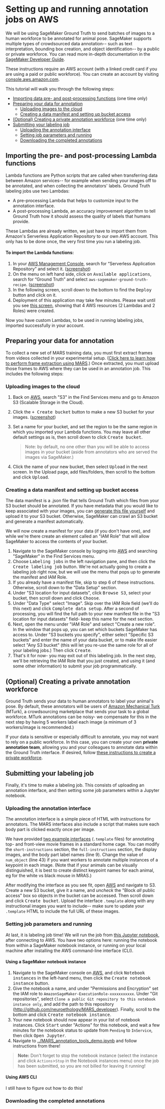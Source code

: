 # Setting up and running annotation jobs on AWS

We will be using SageMaker Ground Truth to send batches of images to a human workforce to be annotated for animal pose. SageMaker supports multiple types of crowdsourced data annotation-- such as text interpretation, bounding box creation, and object identification-- by a public or private workforce. You can read more in-depth documentation in the [SageMaker Developer Guide](https://docs.aws.amazon.com/sagemaker/latest/dg/whatis.html).

These instructions require an AWS account (with a linked credit card if you are using a paid or public workforce). You can create an account by visiting [console.aws.amazon.com](http://console.aws.amazon.com).

This tutorial will walk you through the following steps:
* [Importing data pre- and post-processing functions](#importing-the-pre--and-post-processing-lambda-functions) (one time only)
* [Preparing your data for annotation](#preparing-your-data-for-annotation)
    * [Uploading images to the cloud](#uploading-images-to-the-cloud)
    * [Creating a data manifest and setting up bucket access](#creating-a-data-manifest-and-setting-up-bucket-access)
* [(Optional) Creating a private annotation workforce](#(optional)-creating-a-private-annotation-workforce) (one time only)
* [Submitting your labeling job](#submitting-your-labeling-job)
    * [Uploading the annotation interface](#editing-the-annotation-interface)
    * [Setting job parameters and running](#setting-job-parameters-and-running)
    * [Downloading the completed annotations](#downloading-the-completed-annotations)


## Importing the pre- and post-processing Lambda functions
Lambda functions are Python scripts that are called when transferring data between Amazon services-- for example when sending your images off to be annotated, and when collecting the annotators' labels. Ground Truth labeling jobs use two Lambdas:

* A pre-processing Lambda that helps to customize input to the annotation interface.
* A post-processing Lambda, an accuracy improvement algorithm to tell Ground Truth how it should assess the quality of labels that humans provide.

These Lambdas are already written, we just have to import them from Amazon's Serverless Application Repository to our own AWS account. This only has to be done once, the very first time you run a labeling job.

#### To import the Lambda functions:
1. In your [AWS Management Console](http://console.aws.amazon.com), search for “Serverless Application Repository” and select it. ([screenshot](serverlessapprepo.png))
2. On the menu on left hand side, click on <kbd>Available applications</kbd>, search for “Ground Truth” and select `aws-sagemaker-ground-truth-recipe`. ([screenshot](groundtruthlambda.png))
3. In the following screen, scroll down to the bottom to find the <kbd>Deploy</kbd> button and click on it.
4.	Deployment of this application may take few minutes. Please wait until you see [this screen](docs/lambdasdeployed.png), showing that 4 AWS resources (2 Lambdas and 2 Roles) were created.

Now you have custom Lambdas, to be used in running labeling jobs, imported successfully in your account.

## Preparing your data for annotation
To collect a new set of MARS training data, you must first extract frames from videos collected in your experimental setup. ([Click here to learn how to perform frame extraction using MARS](../readme.md#extract-video-frames-for-annotation).) Once extracted, you must upload those frames to AWS where they can be used in an annotation job. This includes the following steps:

### Uploading images to the cloud
1. Back on [AWS](http://console.aws.amazon.com), search "S3" in the Find Services menu and go to Amazon S3 (Scalable Storage in the Cloud).
2. Click the <kbd>+ Create bucket</kbd> button to make a new S3 bucket for your images. ([screenshot](s3bucket.png))
3. Set a name for your bucket, and set the region to be the same region in which you imported your Lambda functions. You may leave all other default settings as is, then scroll down to click <kbd>Create bucket</kbd>.
    > Note: by default, no one other than you will be able to access images in your bucket (aside from annotators who are served the images via SageMaker.)

4. Click the name of your new bucket, then select <kbd>Upload</kbd> in the next screen. In the Upload page, add files/folders, then scroll to the bottom and click <kbd>Upload</kbd>.

### Creating a data manifest and setting up bucket access
The data manifest is a .json file that tells Ground Truth which files from your S3 bucket should be annotated. If you have metadata that you would like to keep associated with your images, you can [generate this file yourself](docs/readme_customManifests.md) and upload it to your S3 bucket. Otherwise, SageMaker can crawl an S3 bucket and generate a manifest automatically.

We will now create a manifest for your data (if you don't have one), and while we're there create an element called an "IAM Role" that will allow SageMaker to access the contents of your bucket.

1. Navigate to the SageMaker console by logging into [AWS](http://console.aws.amazon.com) and searching "SageMaker" in the Find Services menu.
2. Choose <kbd>Labeling jobs</kbd> in the left navigation pane, and then click the <kbd>Create labeling job</kbd> button. We're not actually going to create a labeling job right now, but we will use the menu that pops up to generate the manifest and IAM Role.
3. If you already have a manifest file, skip to step 6 of these instructions. Otherwise, scroll down to the "Data Setup" section.
4. Under "S3 location for input datasets", click <kbd>Browse S3</kbd>, select your bucket, then scroll down and click <kbd>Choose</kbd>.
5. Under "Data Type" select "Image". Skip over the IAM Role field (we'll do this next) and click <kbd>Complete data setup</kbd>. After a second of processing, you will find the full path to your new manifest file in the "S3 location for input datasets" field- keep this name for the next section.
6. Next, open the menu under "IAM Role" and select "Create a new role". In the window that pops up, you can set which buckets SageMaker has access to. Under "S3 buckets you specify", either select "Specific S3 buckets" and enter the name of your data bucket, or to make life easier select "Any S3 bucket" (this will let you re-use the same role for all of your labeling jobs.) Then click <kbd>Create</kbd>.
7. That's it for now- you may exit out of this labeling job. In the next step, we'll be retrieving the IAM Role that you just created, and using it (and some other information) to submit your job programmatically.

## (Optional) Creating a private annotation workforce
Ground Truth sends your data to human annotators to label your animal's pose. By default, these annotators will be users of [Amazon Mechanical Turk](https://www.mturk.com/) (MTurk), a crowdsourcing marketplace that sends your task to a global workforce. MTurk annotations can be noisy- we compensate for this in the next step by having 5 workers label each image (a minimum of 3 workers/image is recommended.)

If your data is sensitive or especially difficult to annotate, you may not want to rely on a public workforce. In this case, you can create your own **private annotation team**, allowing you and your colleagues to annotate data within the Ground Truth interface. If desired, follow [these instructions to create a private workforce](docs/readme_privateWorkforce.md).

## Submitting your labeling job
Finally, it's time to make a labeling job. This consists of uploading an annotation interface, and then setting some job parameters within a Jupyter notebook.

### Uploading the annotation interface
The annotation interface is a simple piece of HTML with instructions for annotators. The MARS interfaces also include a script that makes sure each body part is clicked exactly once per image.

We have provided [two example interfaces](../annotation_interface) (`.template` files) for annotating top- and front-view movie frames in a standard home cage. You can modify the `short-instructions` section, the `full-instructions` section, the display images, and the body part label names (line 9). Change the value of `num_object` (line 43) if you want workers to annotate multiple instances of a keypoint in each image. (Note that if your animals can be visually distinguished, it is best to create distinct keypoint names for each animal, eg for the white vs black mouse in MRAS.)

After modifying the interface as you see fit, open [AWS](http://console.aws.amazon.com) and navigate to S3. Create a new S3 bucket, give it a name, and *uncheck* the "Block *all* public access" box so objects in the bucket can be accessed. Then scroll down and click <kbd>Create bucket</kbd>. Upload the interface `.template` along with any instructional images you want to include-- make sure to update your `.template` HTML to include the full URL of these images.

### Setting job parameters and running
At last, it is labeling job time! We will run the job from [this Jupyter notebook](../MARS_annotation_tools_demo.ipynb), after connecting to AWS. You have two options here: running the notebook from within a SageMaker notebook instance, or running on your local machine after installing the AWS command-line interface (CLI).

#### Using a SageMaker notebook instance
1. Navigate to the SageMaker console on [AWS](http://console.aws.amazon.com), and click <kbd>Notebook instances</kbd> in the left-hand menu, then click the <kbd>Create notebook instance</kbd> button.
2. Give the notebook a name, and under "Permissions and Encryption" set the IAM role to `AmazonSageMaker-ExecutionRole-xxxxxxxxxxx`. Under "Git repositories", select `Clone a public Git repository to this notebook instance only`, and add the path to this repository (http://github.com/neuroethology/MARS_developer). Finally, scroll to the bottom and click <kbd>Create notebook instance</kbd>.
3. Your new notebook should now appear in your list of notebook instances. Click <kbd>Start</kbd> under "Actions" for this notebook, and wait a few minutes for the notebook status to update from `Pending` to `InService`, then click <kbd>Open Jupyter</kbd>.
4. Navigate to [../MARS_annotation_tools_demo.ipynb](../MARS_annotation_tools_demo.ipynb) and follow instructions from there!

> **Note:** Don't forget to stop the notebook instance (select the instance and click `Actions`>`Stop` in the Notebook instances menu) once the job has been submitted, so you are not billed for leaving it running!

#### Using AWS CLI
I still have to figure out how to do this!

### Downloading the completed annotations
